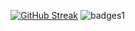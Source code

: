 
[![GitHub Streak](https://github-readme-streak-stats.herokuapp.com?user=lmescoito&theme=python-dark)](https://git.io/streak-stats)
![badges1](https://dev-to-uploads.s3.amazonaws.com/uploads/articles/6n8fc8zw8pawxveffitx.png)
